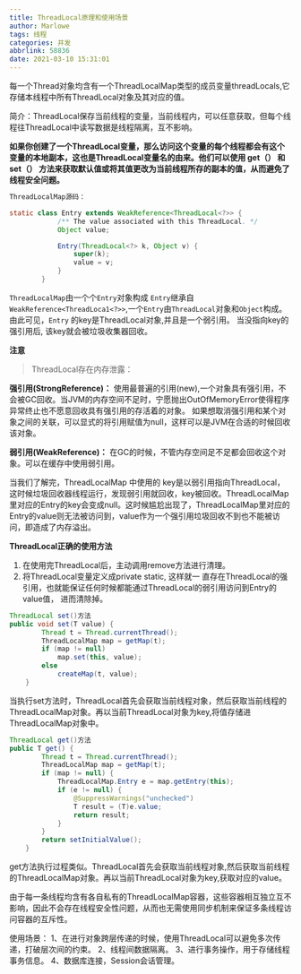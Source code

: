 ```yaml
---
title: ThreadLocal原理和使用场景
author: Marlowe
tags: 线程
categories: 并发
abbrlink: 58836
date: 2021-03-10 15:31:01
---
```

每一个Thread对象均含有一个ThreadLocalMap类型的成员变量threadLocals,它存储本线程中所有ThreadLocal对象及其对应的值。
<!--more-->
简介：ThreadLocal保存当前线程的变量，当前线程内，可以任意获取，但每个线程往ThreadLocal中读写数据是线程隔离，互不影响。

**如果你创建了一个ThreadLocal变量，那么访问这个变量的每个线程都会有这个变量的本地副本，这也是ThreadLocal变量名的由来。他们可以使用 get（） 和 set（） 方法来获取默认值或将其值更改为当前线程所存的副本的值，从而避免了线程安全问题。**

```java
ThreadLocalMap源码：

static class Entry extends WeakReference<ThreadLocal<?>> {
            /** The value associated with this ThreadLocal. */
            Object value;

            Entry(ThreadLocal<?> k, Object v) {
                super(k);
                value = v;
            }
        }
```
`ThreadLocalMap`由一个个`Entry`对象构成
`Entry`继承自`WeakReference<ThreadLoca1<?>>`,一个`Entry`由`ThreadLocal`对象和`Object`构成。由此可见，`Entry` 的key是ThreadLocal对象,并且是一个弱引用。 当没指向key的强引用后, 该key就会被垃圾收集器回收。

**注意**
> ThreadLocal存在内存泄露：

**强引用(StrongReference)：** 使用最普遍的引用(new),一个对象具有强引用，不会被GC回收。当JVM的内存空间不足时，宁愿抛出OutOfMemoryError使得程序异常终止也不愿意回收具有强引用的存活着的对象。
如果想取消强引用和某个对象之间的关联，可以显式的将引用赋值为null，这样可以是JVM在合适的时候回收该对象。

**弱引⽤(WeakReference)：** 在GC的时候，不管内存空间足不足都会回收这个对象。可以在缓存中使用弱引用。

当我们了解完，ThreadLocalMap 中使⽤的 key是以弱引用指向ThreadLocal，这时候垃圾回收器线程运行，发现弱引用就回收，key被回收。ThreadLocalMap里对应的Entry的key会变成null。这时候尴尬出现了，ThreadLocalMap里对应的Entry的value则无法被访问到，value作为一个强引用垃圾回收不到也不能被访问，即造成了内存溢出。

**ThreadLocal正确的使用方法**
1. 在使用完ThreadLocal后，主动调用remove方法进行清理。
2. 将ThreadLocal变量定义成private static, 这样就一 直存在ThreadLocal的强引用，也就能保证任何时候都能通过ThreadLocal的弱引用访问到Entry的value值， 进而清除掉。



```java
ThreadLocal set()方法
public void set(T value) {
        Thread t = Thread.currentThread();
        ThreadLocalMap map = getMap(t);
        if (map != null)
            map.set(this, value);
        else
            createMap(t, value);
    }
```
当执行set方法时，ThreadLocal首先会获取当前线程对象，然后获取当前线程的ThreadLocalMap对象。再以当前ThreadLocal对象为key,将值存储进ThreadLocalMap对象中。



```java
ThreadLocal get()方法
public T get() {
        Thread t = Thread.currentThread();
        ThreadLocalMap map = getMap(t);
        if (map != null) {
            ThreadLocalMap.Entry e = map.getEntry(this);
            if (e != null) {
                @SuppressWarnings("unchecked")
                T result = (T)e.value;
                return result;
            }
        }
        return setInitialValue();
    }
```
get方法执行过程类似。ThreadLocal首先会获取当前线程对象,然后获取当前线程的ThreadLocalMap对象。再以当前ThreadLocal对象为key,获取对应的value。

由于每一条线程均含有各自私有的ThreadLocalMap容器，这些容器相互独立互不影响，因此不会存在线程安全性问题，从而也无需使用同步机制来保证多条线程访问容器的互斥性。




使用场景：
1、在进行对象跨层传递的时候，使用ThreadLocal可以避免多次传递，打破层次间的约束。
2、线程间数据隔离。
3、进行事务操作，用于存储线程事务信息。
4、数据库连接，Session会话管理。